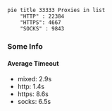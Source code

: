 
```mermaid
pie title 33333 Proxies in list
    "HTTP" : 22384
    "HTTPS": 4667
    "SOCKS" : 9843
```

### Some Info
#### Average Timeout

- mixed: 2.9s
- http: 1.4s
- https: 8.6s
- socks: 6.5s